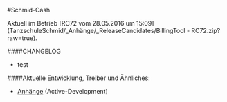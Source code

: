 #Schmid-Cash

Aktuell im Betrieb [RC72 vom 28.05.2016 um 15:09](TanzschuleSchmid/_Anhänge/_ReleaseCandidates/BillingTool - RC72.zip?raw=true).

####CHANGELOG
* test
<!--CHANGELOGEND-->

####Aktuelle Entwicklung, Treiber und Ähnliches:
* [Anhänge](https://github.com/cssack/ProjectSchmid/tree/Active-Development/TanzschuleSchmid/_Anh%C3%A4nge) (Active-Development)

